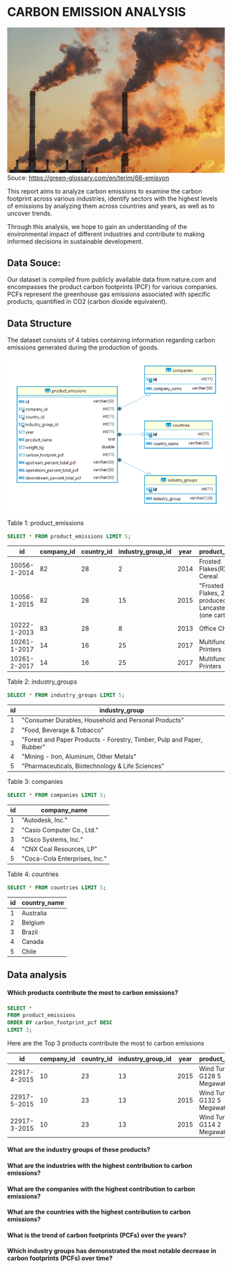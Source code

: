 # CARBON EMISSION ANALYSIS

![](https://github.com/nheesele/carbon_emission_analysis/blob/main/big_emission-_shutterstock_1871428867.jpg)
Souce: https://green-glossary.com/en/terim/66-emisyon

This report aims to analyze carbon emissions to examine the carbon footprint across various industries, identify sectors with the highest levels of emissions by analyzing them across countries and years, as well as to uncover trends.

Through this analysis, we hope to gain an understanding of the environmental impact of different industries and contribute to making informed decisions in sustainable development.

## Data Souce:

Our dataset is compiled from publicly available data from nature.com and encompasses the product carbon footprints (PCF) for various companies. PCFs represent the greenhouse gas emissions associated with specific products, quantified in CO2 (carbon dioxide equivalent).

## Data Structure
The dataset consists of 4 tables containing information regarding carbon emissions generated during the production of goods.

![](https://github.com/nheesele/carbon_emission_analysis/blob/main/Database%20diagram.png)

Table 1: product_emissions
```sql
SELECT * FROM product_emissions LIMIT 5;
```
|id|company_id|country_id|industry_group_id|year|product_name|weight_kg|carbon_footprint_pcf|upstream_percent_total_pcf|operations_percent_total_pcf|downstream_percent_total_pcf|
|--|----------|----------|-----------------|----|------------|---------|--------------------|--------------------------|----------------------------|----------------------------|
|10056-1-2014|82|28|2|2014|Frosted Flakes(R) Cereal|0.7485|2|57.50|30.00|12.50|
|10056-1-2015|82|28|15|2015|"Frosted Flakes, 23 oz, produced in Lancaster, PA (one carton)"|0.7485|2|57.50|30.00|12.50|
|10222-1-2013|83|28|8|2013|Office Chair|20.68|73|80.63|17.36|2.01|
|10261-1-2017|14|16|25|2017|Multifunction Printers|110.0|1488|30.65|5.51|63.84|
|10261-2-2017|14|16|25|2017|Multifunction Printers|110.0|1818|25.08|4.51|70.41|

Table 2: industry_groups
```sql
SELECT * FROM industry_groups LIMIT 5;
```
|id|industry_group|
|--|--------------|
|1|"Consumer Durables, Household and Personal Products"|
|2|"Food, Beverage & Tobacco"|
|3|"Forest and Paper Products - Forestry, Timber, Pulp and Paper, Rubber"|
|4|"Mining - Iron, Aluminum, Other Metals"|
|5|"Pharmaceuticals, Biotechnology & Life Sciences"|

Table 3: companies
```sql
SELECT * FROM companies LIMIT 5;
```
|id|company_name|
|--|------------|
|1|"Autodesk, Inc."|
|2|"Casio Computer Co., Ltd."|
|3|"Cisco Systems, Inc."|
|4|"CNX Coal Resources, LP"|
|5|"Coca-Cola Enterprises, Inc."|

Table 4: countries
```sql
SELECT * FROM countries LIMIT 5;
```
|id|country_name|
|--|------------|
|1|Australia|
|2|Belgium|
|3|Brazil|
|4|Canada|
|5|Chile|

## Data analysis
#### Which products contribute the most to carbon emissions?

```SQL
SELECT *
FROM product_emissions
ORDER BY carbon_footprint_pcf DESC
LIMIT 3;
```
Here are the Top 3 products contribute the most to carbon emissions

|id|company_id|country_id|industry_group_id|year|product_name|weight_kg|carbon_footprint_pcf|upstream_percent_total_pcf|operations_percent_total_pcf|downstream_percent_total_pcf|
|--|----------|----------|-----------------|----|------------|---------|--------------------|--------------------------|----------------------------|----------------------------|
|22917-4-2015|10|23|13|2015|Wind Turbine G128 5 Megawats|600000.0|3718044|N/a (product with insufficient stage-level data)|N/a (product with insufficient stage-level data)|N/a (product with insufficient stage-level data)|
|22917-5-2015|10|23|13|2015|Wind Turbine G132 5 Megawats|600000.0|3276187|N/a (product with insufficient stage-level data)|N/a (product with insufficient stage-level data)|N/a (product with insufficient stage-level data)|
|22917-3-2015|10|23|13|2015|Wind Turbine G114 2 Megawats|400000.0|1532608|N/a (product with insufficient stage-level data)|N/a (product with insufficient stage-level data)|N/a (product with insufficient stage-level data)|

#### What are the industry groups of these products?



#### What are the industries with the highest contribution to carbon emissions?


#### What are the companies with the highest contribution to carbon emissions?


#### What are the countries with the highest contribution to carbon emissions?


#### What is the trend of carbon footprints (PCFs) over the years?


#### Which industry groups has demonstrated the most notable decrease in carbon footprints (PCFs) over time?



